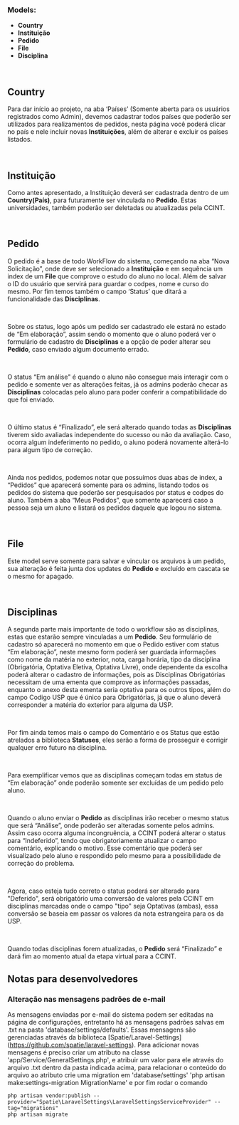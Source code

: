### Models:

- <b>Country</b>
- <b>Instituição</b>
- <b>Pedido</b>
- <b>File</b>
- <b>Disciplina</b>
<br>

## Country
<p>Para dar início ao projeto, na aba ‘Países’ (Somente aberta para os usuários registrados como Admin), devemos cadastrar todos países que poderão ser utilizados para realizamentos de pedidos, nesta página você poderá clicar no país e nele incluir novas <b>Instituições</b>, além de alterar e excluir os países listados.</p><br>

## Instituição
<p>Como antes apresentado, a Instituição deverá ser cadastrada dentro de um <b>Country(País)</b>, para futuramente ser vinculada no <b>Pedido</b>. Estas universidades, também poderão ser deletadas ou atualizadas pela CCINT.</p><br>
  
## Pedido
<p>O pedido é a base de todo WorkFlow do sistema, começando na aba “Nova Solicitação”, onde deve ser selecionado a <b>Instituição</b> e em sequência um index de um <b>File</b> que comprove o estudo do aluno no local. Além de salvar o ID do usuário que servirá para guardar o codpes, nome e curso do mesmo. Por fim temos também o campo ‘Status’ que ditará a funcionalidade das <b>Disciplinas</b>.</p><br>
<p>Sobre os status, logo após um pedido ser cadastrado ele estará no estado de “Em elaboração”, assim sendo o momento que o aluno poderá ver o formulário de cadastro de <b>Disciplinas</b> e a opção de poder alterar seu <b>Pedido</b>, caso enviado algum documento errado.</p><br>
<p>O status “Em análise" é quando o aluno não consegue mais interagir com o pedido e somente ver as alterações feitas, já os admins poderão checar as <b>Disciplinas</b> colocadas pelo aluno para poder conferir a compatibilidade do que foi enviado.</p><br>
<p>O último status é  “Finalizado”, ele será alterado quando todas as <b>Disciplinas</b> tiverem sido avaliadas independente do sucesso ou não da avaliação. Caso, ocorra algum indeferimento no pedido, o aluno poderá novamente alterá-lo para algum tipo de correção.</p><br>
<p>Ainda nos pedidos, podemos notar que possuímos duas abas de index, a “Pedidos” que aparecerá somente para os admins, listando todos os pedidos do sistema que poderão ser pesquisados por status e codpes do aluno. Também a aba “Meus Pedidos”, que somente aparecerá caso a pessoa seja um aluno e listará os pedidos daquele que logou no sistema.</p><br>

## File
<p>Este model serve somente para salvar e vincular os arquivos à um pedido, sua alteração é feita junta dos updates do <b>Pedido</b> e excluído em cascata se o mesmo for apagado. </p><br>

## Disciplinas
<p>A segunda parte mais importante de todo o workflow são as disciplinas, estas que estarão sempre vinculadas a um <b>Pedido</b>. Seu formulário de cadastro só aparecerá no momento em que o Pedido estiver com status “Em elaboração”, neste mesmo form poderá ser guardada informações como nome da matéria no exterior, nota, carga horária, tipo da disciplina (Obrigatória, Optativa Eletiva, Optativa Livre), onde dependente da escolha poderá alterar o cadastro de informações, pois as Disciplinas Obrigatórias necessitam de uma ementa que comprove as informações passadas, enquanto o anexo desta ementa seria optativa para os outros tipos, além do campo Codigo USP que é único para Obrigatórias, já que o aluno deverá corresponder a matéria do exterior para alguma da USP.</p><br>
<p>Por fim ainda temos mais o campo do Comentário e os Status que estão atrelados a biblioteca <b>Statuses</b>, eles serão a forma de prosseguir e corrigir qualquer erro futuro na disciplina.</p><br>
<p>Para exemplificar vemos que as disciplinas começam todas em status de “Em elaboração” onde poderão somente ser excluídas de um pedido pelo aluno.</p><br>
<p>Quando o aluno enviar o <b>Pedido</b> as disciplinas irão receber o mesmo status que será “Análise”, onde poderão ser alteradas somente pelos admins. Assim caso ocorra alguma incongruência, a CCINT poderá alterar o status para “Indeferido”, tendo que obrigatoriamente atualizar o campo comentário, explicando o motivo. Esse comentário que poderá ser visualizado pelo aluno e respondido pelo mesmo para a possibilidade de correção do problema.</p><br>
<p>Agora, caso esteja tudo correto o status poderá ser alterado para "Deferido", será obrigatório uma conversão de valores pela CCINT em disciplinas marcadas onde o campo "tipo" seja Optativas (ambas), essa conversão se baseia em passar os valores da nota estrangeira para os da USP.</p><br>
<p>Quando todas disciplinas forem atualizadas, o <b>Pedido</b> será “Finalizado” e dará fim ao momento atual da etapa virtual para a CCINT.</p>


## Notas para desenvolvedores

### Alteração nas mensagens padrões de e-mail
As mensagens enviadas por e-mail do sistema podem ser editadas na página de configurações, entretanto há as mensagens padrões salvas em .txt na pasta 'database/settings/defaults'. Essas mensagens são gerenciadas através da biblioteca [Spatie/Laravel-Settings] (https://github.com/spatie/laravel-settings).
Para adicionar novas mensagens é preciso criar um atributo na classe 'app/Service/GeneralSettings.php', e atribuir um valor para ele através do arquivo .txt dentro da pasta indicada acima, para relacionar o conteúdo do arquivo ao atributo crie uma migration em 'database/settings' 'php artisan make:settings-migration MigrationName' e por fim rodar o comando 

```
php artisan vendor:publish --provider="Spatie\LaravelSettings\LaravelSettingsServiceProvider" --tag="migrations"
php artisan migrate
```
<br>
